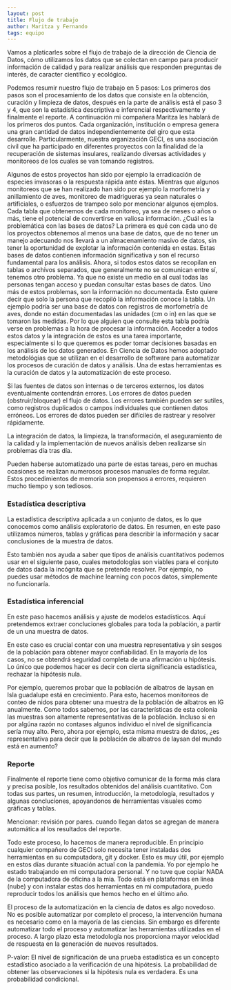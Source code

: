 ```yaml
---
layout: post
title: Flujo de trabajo
author: Maritza y Fernando
tags: equipo
---
```


Vamos a platicarles sobre el flujo de trabajo de la dirección de Ciencia de Datos, cómo utilizamos
los datos que se colectan en campo para producir información de calidad y para realizar análisis que
responden preguntas de interés, de caracter científico y ecológico.

Podemos resumir nuestro flujo de trabajo en 5 pasos: Los primeros dos pasos son el procesamiento de
los datos que consiste en la obtención, curación y limpieza de datos, después en la parte de
análisis está el paso 3 y 4, que son la estadística descriptiva e inferencial respectivamente y
finalmente el reporte. A continuación mi compañera Maritza les hablará de los primeros dos puntos.
Cada organización, institución o empresa genera una gran cantidad de datos independientemente del
giro que esta desarrolle. Particularmente, nuestra organización GECI, es una asociación civil que ha
participado en diferentes proyectos con la finalidad de la recuperación de sistemas insulares,
realizando diversas actividades y monitoreos de los cuales se van tomando registros.

Algunos de estos proyectos han sido por ejemplo la erradicación de especies invasoras o la respuesta
rápida ante éstas. Mientras que algunos monitoreos que se han realizado han sido por ejemplo la
morfometría y anillamiento de aves, monitoreo de madrigueras ya sean naturales o artificiales, o
esfuerzos de trampeo solo por mencionar algunos ejemplos.
Cada tabla que obtenemos de cada monitoreo, ya sea de meses o años o más, tiene el potencial de
convertirse en valiosa información. ¿Cuál es la problemática con las bases de datos? La primera es
qué con cada uno de los proyectos obtenemos al menos una base de datos, que de no tener un manejo
adecuando nos llevará a un almacenamiento masivo de datos, sin tener la oportunidad de explotar la
información contenida en estas. Estas bases de datos contienen información significativa y son el
recurso fundamental para los análisis. Ahora, si todos estos datos se recopilan en tablas o archivos
separados, que generalmente no se comunican entre sí, tenemos otro problema. Ya que no existe un
medio en al cual todas las personas tengan acceso y puedan consultar estas bases de datos. Uno más
de estos problemas, son la información no documentada. Esto quiere decir que solo la persona que
recopiló la información conoce la tabla. Un ejemplo podría ser una base de datos con registros de
morfometría de aves, donde no están documentadas las unidades (cm o in) en las que se tomaron las
medidas. Por lo que alguien que consulte esta tabla podría verse en problemas a la hora de procesar
la información. Acceder a todos estos datos y la integración de estos es una tarea importante,
especialmente si lo que queremos es poder tomar decisiones basadas en los análisis de los datos
generados.
En Ciencia de Datos hemos adoptado metodológias que se utilizan en el desarrollo de software para
automatizar los procesos de curación de datos y análisis. Una de estas herramientas es la curación
de datos y la automatización de este proceso.


Si las fuentes de datos son internas o de terceros externos, los datos eventualmente contendrán
errores. Los errores de datos pueden (obstruir/bloquear) el flujo de datos. Los errores también
pueden ser sutiles, como registros duplicados o campos individuales que contienen datos erróneos.
Los errores de datos pueden ser difíciles de rastrear y resolver rápidamente.

La integración de datos, la limpieza, la transformación, el aseguramiento de la calidad y la
implementación de nuevos análisis deben realizarse sin problemas día tras día.

Pueden haberse automatizado una parte de estas tareas, pero en muchas ocasiones se realizan
numerosos procesos manuales de forma regular. Estos procedimientos de memoria son propensos a
errores, requieren mucho tiempo y son tediosos.

### Estadística descriptiva

La estadística descriptiva aplicada a un conjunto de datos, es lo que conocemos como análisis
exploratorio de datos. En resumen, en este paso utilizamos números, tablas y gráficas para describir
la información y sacar conclusiones de la muestra de datos. 

Esto también nos ayuda a saber que tipos de análisis cuantitativos podemos usar en el siguiente
paso,  cuales metodologías son viables para el conjuto de datos dada la incógnita que se pretende
resolver. Por ejemplo, no puedes usar métodos de machine learning con pocos datos, simplemente no
funcionaría.

### Estadística inferencial

En este paso hacemos análisis y ajuste de modelos estadísticos. Aquí pretendemos extraer
concluciones globales para toda la población, a partir de un una muestra de datos.

En este caso es crucial contar con una muestra representativa y sin sesgos de la población para
obtener mayor confiabilidad. En la mayoría de los casos, no se obtendrá seguridad completa de una
afirmación u hipótesis. Lo único que podemos hacer es decir con cierta significancia estadística,
rechazar la hipótesis nula.

Por ejemplo, queremos probar que la población de albatros de laysan en Isla guadalupe está en
crecimiento. Para esto, hacemos monitoreos de conteo de nidos para obtener una muestra de la
población de albatros en IG anualmente. Como todos sabemos, por las características de esta colonia
las muestras son altamente representativas de la población. Incluso si en por algúna razón no
contases algunos individuo el nivel de significancia sería muy alto. Pero, ahora por ejemplo, esta
misma muestra de datos, ¿es representativa para decir que la población de albatros de laysan del
mundo está en aumento? 

### Reporte

Finalmente el reporte tiene como objetivo comunicar de la forma más clara y precisa posible, los
resultados obtenidos del análisis cuantitativo. Con todas sus partes, un resumen, introducción, la
metodología, resultados y algunas concluciones, apoyandonos de herramientas visuales como gráficas y
tablas.

Mencionar: revisión por pares. cuando llegan datos se agregan de manera automática al los resultados
del reporte.

Todo este proceso, lo hacemos de manera reproducible. En principio cualquier compañero de GECI solo
necesita tener instaladas dos herramientas en su computadora, git y docker. Esto es muy útil, por
ejemplo en estos días durante situación actual con la pandemia. Yo por ejemplo he estado trabajando
en mi computadora personal. Y no tuve que copiar NADA de la computadora de oficina a la mia. Todo
está en plataformas en linea (nube) y con instalar estas dos herramientas en mi computadora, puedo
reproducir todos los análisis que hemos hecho en el último año.

El proceso de la automatización en la ciencia de datos es algo novedoso. No es posible automatizar
por completo el proceso, la intervención humana es necesario como en la mayoría de las ciencias. Sin
embargo es diferente automatizar todo el proceso y automatizar las herramientas utilizadas en el
proceso. A largo plazo esta metodología nos proporciona mayor velocidad de respuesta en la
generación de nuevos resultados.

P-valor: El nivel de significación de una prueba estadística es un concepto estadístico asociado a
la verificación de una hipótesis. La probabilidad de obtener las observaciones si la hipótesis nula
es verdadera. Es una probabilidad condicional.
